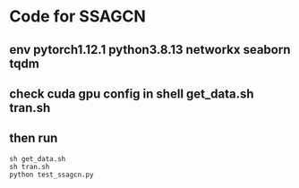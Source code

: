 # Code for SSAGCN 
## env  pytorch1.12.1 python3.8.13 networkx seaborn tqdm
## check cuda gpu config in shell get_data.sh  tran.sh   
## then run
```
sh get_data.sh
sh tran.sh 
python test_ssagcn.py
 ```

